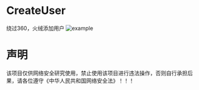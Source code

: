 # CreateUser
绕过360，火绒添加用户
![example](https://user-images.githubusercontent.com/53397197/196215051-3ca8b968-e39f-4e21-a4fa-195907b9c478.png)
# 声明
该项目仅供网络安全研究使用，禁止使用该项目进行违法操作，否则自行承担后果，请各位遵守《中华人民共和国网络安全法》！！！
